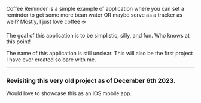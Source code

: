 Coffee Reminder is a simple example of application where you can set a reminder to get some more bean water OR maybe serve as a tracker as well? Mostly, I just love coffee ☕️

The goal of this application is to be simplistic, silly, and fun. Who knows at this point!

The name of this application is still unclear. 
This will also be the first project I have ever created so bare with me.

------
### Revisiting this very old project as of December 6th 2023.
 Would love to showcase this as an iOS mobile app.